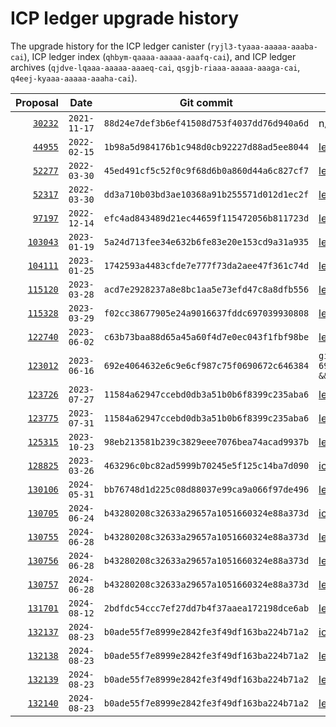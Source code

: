 # ICP ledger upgrade history

The upgrade history for the ICP ledger canister (`ryjl3-tyaaa-aaaaa-aaaba-cai`), ICP ledger index (`qhbym-qaaaa-aaaaa-aaafq-cai`), and ICP ledger archives (`qjdve-lqaaa-aaaaa-aaaeq-cai`, `qsgjb-riaaa-aaaaa-aaaga-cai`, `q4eej-kyaaa-aaaaa-aaaha-cai`).

| Proposal | Date | Git commit | Wasm |
|---------:|:----:|:----------:|------|
| [`30232`](https://dashboard.internetcomputer.org/proposal/30232) | `2021-11-17` | `88d24e7def3b6ef41508d753f4037dd76d940a6d` | n/a |
| [`44955`](https://dashboard.internetcomputer.org/proposal/44955) | `2022-02-15` | `1b98a5d984176b1c948d0cb92227d88ad5ee8044` | [ledger-archive-node-canister.wasm.gz](https://download.dfinity.systems/ic/1b98a5d984176b1c948d0cb92227d88ad5ee8044/canisters/ledger-archive-node-canister.wasm.gz) |
| [`52277`](https://dashboard.internetcomputer.org/proposal/52277) | `2022-03-30` | `45ed491cf5c52f0c9f68d6b0a860d44a6c827cf7` | [ledger-canister_notify-method.wasm.gz](https://download.dfinity.systems/ic/45ed491cf5c52f0c9f68d6b0a860d44a6c827cf7/canisters/ledger-canister_notify-method.wasm.gz) |
| [`52317`](https://dashboard.internetcomputer.org/proposal/52317) | `2022-03-30` | `dd3a710b03bd3ae10368a91b255571d012d1ec2f` | [ledger-canister_notify-method.wasm.gz](https://download.dfinity.systems/ic/dd3a710b03bd3ae10368a91b255571d012d1ec2f/canisters/ledger-canister_notify-method.wasm.gz) |
| [`97197`](https://dashboard.internetcomputer.org/proposal/97197) | `2022-12-14` | `efc4ad843489d21ec44659f115472056b811723d` | [ledger-canister_notify-method.wasm.gz](https://download.dfinity.systems/ic/efc4ad843489d21ec44659f115472056b811723d/canisters/ledger-canister_notify-method.wasm.gz) |
| [`103043`](https://dashboard.internetcomputer.org/proposal/103043) | `2023-01-19` | `5a24d713fee34e632b6fe83e20e153cd9a31a935` | [ledger-canister_notify-method.wasm.gz](https://download.dfinity.systems/ic/5a24d713fee34e632b6fe83e20e153cd9a31a935/canisters/ledger-canister_notify-method.wasm.gz) |
| [`104111`](https://dashboard.internetcomputer.org/proposal/104111) | `2023-01-25` | `1742593a4483cfde7e777f73da2aee47f361c74d` | [ledger-canister_notify-method.wasm.gz](https://download.dfinity.systems/ic/1742593a4483cfde7e777f73da2aee47f361c74d/canisters/ledger-canister_notify-method.wasm.gz) |
| [`115120`](https://dashboard.internetcomputer.org/proposal/115120) | `2023-03-28` | `acd7e2928237a8e8bc1aa5e73efd47c8a8dfb556` | [ledger-archive-node-canister.wasm.gz](https://download.dfinity.systems/ic/acd7e2928237a8e8bc1aa5e73efd47c8a8dfb556/canisters/ledger-archive-node-canister.wasm.gz) |
| [`115328`](https://dashboard.internetcomputer.org/proposal/115328) | `2023-03-29` | `f02cc38677905e24a9016637fddc697039930808` | [ledger-canister_notify-method.wasm.gz](https://download.dfinity.systems/ic/f02cc38677905e24a9016637fddc697039930808/canisters/ledger-canister_notify-method.wasm.gz) |
| [`122740`](https://dashboard.internetcomputer.org/proposal/122740) | `2023-06-02` | `c63b73baa88d65a45a60f4d7e0ec043f1fbf98be` | [ledger-canister_notify-method.wasm.gz](https://download.dfinity.systems/ic/c63b73baa88d65a45a60f4d7e0ec043f1fbf98be/canisters/ledger-canister_notify-method.wasm.gz) |
| [`123012`](https://dashboard.internetcomputer.org/proposal/123012) | `2023-06-16` | `692e4064632e6c9e6cf987c75f0690672c646384` | `git checkout 692e4064632e6c9e6cf987c75f0690672c646384 && ./gitlab-ci/container/build-ic.sh -c` |
| [`123726`](https://dashboard.internetcomputer.org/proposal/123726)| `2023-07-27`| `11584a62947ccebd0db3a51b0b6f8399c235aba6` | [ledger-archive-node-canister.wasm.gz](https://download.dfinity.systems/ic/11584a62947ccebd0db3a51b0b6f8399c235aba6/canisters/ledger-archive-node-canister.wasm.gz) |
| [`123775`](https://dashboard.internetcomputer.org/proposal/123775)| `2023-07-31`| `11584a62947ccebd0db3a51b0b6f8399c235aba6` | [ledger-canister_notify-method.wasm.gz](https://download.dfinity.systems/ic/11584a62947ccebd0db3a51b0b6f8399c235aba6/canisters/ledger-canister_notify-method.wasm.gz) |
| [`125315`](https://dashboard.internetcomputer.org/proposal/125315)| `2023-10-23`| `98eb213581b239c3829eee7076bea74acad9937b` | [ledger-canister_notify-method.wasm.gz](https://download.dfinity.systems/ic/98eb213581b239c3829eee7076bea74acad9937b/canisters/ledger-canister_notify-method.wasm.gz) |
| [`128825`](https://dashboard.internetcomputer.org/proposal/128825)| `2023-03-26`| `463296c0bc82ad5999b70245e5f125c14ba7d090` | [ic-icp-index-canister.wasm.gz](https://download.dfinity.systems/ic/463296c0bc82ad5999b70245e5f125c14ba7d090/canisters/ic-icp-index-canister.wasm.gz) |
| [`130106`](https://dashboard.internetcomputer.org/proposal/130106)| `2024-05-31`| `bb76748d1d225c08d88037e99ca9a066f97de496` | [ledger-canister_notify-method.wasm.gz](https://download.dfinity.systems/ic/bb76748d1d225c08d88037e99ca9a066f97de496/canisters/ledger-canister_notify-method.wasm.gz) |
| [`130705`](https://dashboard.internetcomputer.org/proposal/130705)| `2024-06-24`| `b43280208c32633a29657a1051660324e88a373d` | [ic-icp-index-canister.wasm.gz](https://download.dfinity.systems/ic/b43280208c32633a29657a1051660324e88a373d/canisters/ic-icp-index-canister.wasm.gz) |
| [`130755`](https://dashboard.internetcomputer.org/proposal/130755)| `2024-06-28`| `b43280208c32633a29657a1051660324e88a373d` | [ledger-canister_notify-method.wasm.gz](https://download.dfinity.systems/ic/b43280208c32633a29657a1051660324e88a373d/canisters/ledger-canister_notify-method.wasm.gz) |
| [`130756`](https://dashboard.internetcomputer.org/proposal/130756)| `2024-06-28`| `b43280208c32633a29657a1051660324e88a373d` | [ledger-archive-node-canister.wasm.gz](https://download.dfinity.systems/ic/b43280208c32633a29657a1051660324e88a373d/canisters/ledger-archive-node-canister.wasm.gz) |
| [`130757`](https://dashboard.internetcomputer.org/proposal/130757)| `2024-06-28`| `b43280208c32633a29657a1051660324e88a373d` | [ledger-archive-node-canister.wasm.gz](https://download.dfinity.systems/ic/b43280208c32633a29657a1051660324e88a373d/canisters/ledger-archive-node-canister.wasm.gz) |
| [`131701`](https://dashboard.internetcomputer.org/proposal/131701)| `2024-08-12`| `2bdfdc54ccc7ef27dd7b4f37aaea172198dce6ab` | [ledger-canister_notify-method.wasm.gz](https://download.dfinity.systems/ic/2bdfdc54ccc7ef27dd7b4f37aaea172198dce6ab/canisters/ledger-canister_notify-method.wasm.gz) |
| [`132137`](https://dashboard.internetcomputer.org/proposal/132137)| `2024-08-23`| `b0ade55f7e8999e2842fe3f49df163ba224b71a2` | [ic-icp-index-canister.wasm.gz](https://download.dfinity.systems/ic/b0ade55f7e8999e2842fe3f49df163ba224b71a2/canisters/ic-icp-index-canister.wasm.gz) |
| [`132138`](https://dashboard.internetcomputer.org/proposal/132138)| `2024-08-23`| `b0ade55f7e8999e2842fe3f49df163ba224b71a2` | [ledger-canister_notify-method.wasm.gz](https://download.dfinity.systems/ic/b0ade55f7e8999e2842fe3f49df163ba224b71a2/canisters/ledger-canister_notify-method.wasm.gz) |
| [`132139`](https://dashboard.internetcomputer.org/proposal/132139)| `2024-08-23`| `b0ade55f7e8999e2842fe3f49df163ba224b71a2` | [ledger-archive-node-canister.wasm.gz](https://download.dfinity.systems/ic/b0ade55f7e8999e2842fe3f49df163ba224b71a2/canisters/ledger-archive-node-canister.wasm.gz) |
| [`132140`](https://dashboard.internetcomputer.org/proposal/132140)| `2024-08-23`| `b0ade55f7e8999e2842fe3f49df163ba224b71a2` | [ledger-archive-node-canister.wasm.gz](https://download.dfinity.systems/ic/b0ade55f7e8999e2842fe3f49df163ba224b71a2/canisters/ledger-archive-node-canister.wasm.gz) |
